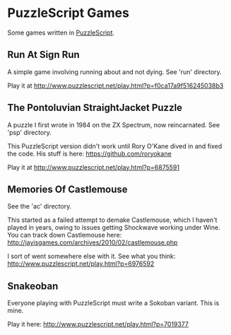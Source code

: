 PuzzleScript Games
==================

Some games written in [PuzzleScript](https://github.com/increpare/PuzzleScript).

Run At Sign Run
---------------

A simple game involving running about and not dying. See 'run' directory.

Play it at http://www.puzzlescript.net/play.html?p=f0ca17a9f516245038b3

The Pontoluvian StraightJacket Puzzle
-------------------------------------

A puzzle I first wrote in 1984 on the ZX Spectrum, now reincarnated. See 'psp' directory.

This PuzzleScript version didn't work until Rory O'Kane dived in and fixed the code. His stuff is here: https://github.com/roryokane

Play it at http://www.puzzlescript.net/play.html?p=6875591

Memories Of Castlemouse
-----------------------

See the 'ac' directory.

This started as a failed attempt to demake Castlemouse, which I haven't played in years, owing to issues getting Shockwave working under Wine. You can track down Castlemouse here: http://jayisgames.com/archives/2010/02/castlemouse.php

I sort of went somewhere else with it. See what you think: http://www.puzzlescript.net/play.html?p=6976592

Snakeoban
---------

Everyone playing with PuzzleScript must write a Sokoban variant. This is mine.

Play it here: http://www.puzzlescript.net/play.html?p=7019377
